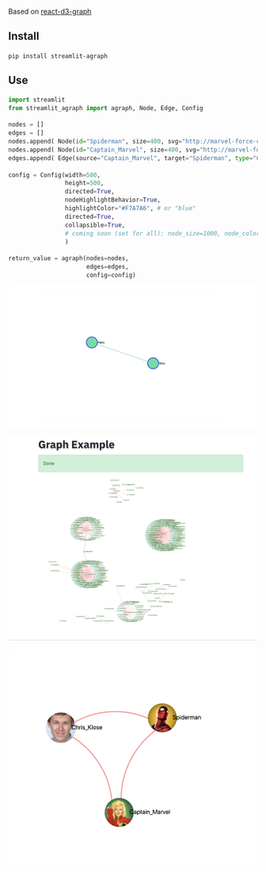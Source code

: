 
Based on [react-d3-graph](https://www.npmjs.com/package/react-d3-graph)


## Install

`pip install streamlit-agraph`

## Use
```python
import streamlit
from streamlit_agraph import agraph, Node, Edge, Config

nodes = []
edges = []
nodes.append( Node(id="Spiderman", size=400, svg="http://marvel-force-chart.surge.sh/marvel_force_chart_img/top_spiderman.png") )
nodes.append( Node(id="Captain_Marvel", size=400, svg="http://marvel-force-chart.surge.sh/marvel_force_chart_img/top_captainmarvel.png") )
edges.append( Edge(source="Captain_Marvel", target="Spiderman", type="CURVE_SMOOTH") )

config = Config(width=500, 
                height=500, 
                directed=True,
                nodeHighlightBehavior=True, 
                highlightColor="#F7A7A6", # or "blue"
                directed=True, 
                collapsible=True,
                # coming soon (set for all): node_size=1000, node_color="blue"
                ) 

return_value = agraph(nodes=nodes, 
                      edges=edges, 
                      config=config)

```

![](https://github.com/ChrisChross/streamlit-agraph/blob/master/imgs/example.png)

![](https://github.com/ChrisChross/streamlit-agraph/blob/master/imgs/example2.png)

![](https://github.com/ChrisChross/streamlit-agraph/blob/master/imgs/example3.png)

